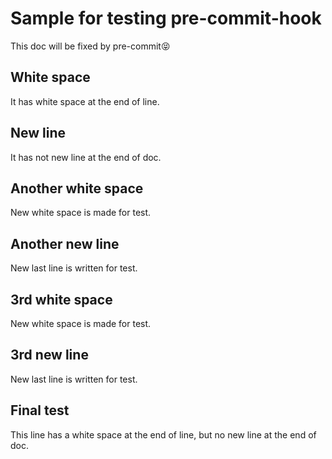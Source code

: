 # Sample for testing pre-commit-hook

This doc will be fixed by pre-commit:stuck_out_tongue_closed_eyes:

## White space

It has white space at the end of line.

## New line

It has not new line at the end of doc.

## Another white space

New white space is made for test.

## Another new line

New last line is written for test.

## 3rd white space

New white space is made for test.

## 3rd new line

New last line is written for test.

## Final test

This line has a white space at the end of line,
but no new line at the end of doc.
